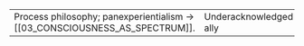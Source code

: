 |                                                                            |                        |
| -------------------------------------------------------------------------- | ---------------------- |
| Process philosophy; panexperientialism → [[03_CONSCIOUSNESS_AS_SPECTRUM]]. | Underacknowledged ally |
